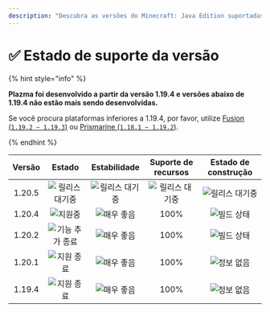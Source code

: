```yaml
---
description: "Descubra as versões do Minecraft: Java Edition suportadas pelo Plazma."
---
```


# ✅ Estado de suporte da versão

{% hint style="info" %}

**Plazma foi desenvolvido a partir da versão 1.19.4 e versões abaixo de 1.19.4 não estão mais sendo desenvolvidas.**

Se você procura plataformas inferiores a 1.19.4, por favor, utilize [Fusion (`1.19.2 ~ 1.19.3`)](https://github.com/RuinedTechnologyUnify/Fusion) ou [Prismarine (`1.18.1 ~ 1.19.2`)](https://github.com/PrismarineTeam/Prismarine).

{% endhint %}

[wtr]: https://img.shields.io/badge/릴리스%20대기중-gray?style=for-the-badge

[atv]: https://img.shields.io/badge/지원중-success?style=for-the-badge

[mtn]: https://img.shields.io/badge/기능%20추가%20종료-blue?style=for-the-badge

[eol]: https://img.shields.io/badge/지원%20종료-red?style=for-the-badge

[nul]: https://img.shields.io/badge/정보%20없음-gray?style=for-the-badge

[vgd]: https://img.shields.io/badge/매우%20좋음-blue?style=for-the-badge

[100]: https://img.shields.io/badge/100%25-blue?style=for-the-badge

| Versão |      Estado      |   Estabilidade  | Suporte de recursos | Estado de construção |
| :----: | :--------------: | :-------------: | :-----------------: | :------------------: |
| 1.20.5 |  ![릴리스 대기중][wtr] | ![릴리스 대기중][wtr] |   ![릴리스 대기중][wtr]   |    ![릴리스 대기중][wtr]   |
| 1.20.4 |    ![지원중][atv]   |  ![매우 좋음][vgd]  |         100%        |     ![빌드 상태][204]    |
| 1.20.2 | ![기능 추가 종료][mtn] |  ![매우 좋음][vgd]  |         100%        |     ![빌드 상태][202]    |
| 1.20.1 |   ![지원 종료][eol]  |  ![매우 좋음][vgd]  |         100%        |     ![정보 없음][nul]    |
| 1.19.4 |   ![지원 종료][eol]  |  ![매우 좋음][vgd]  |         100%        |     ![정보 없음][nul]    |

[204]: https://img.shields.io/github/actions/workflow/status/PlazmaMC/Plazma/release.yml?style=for-the-badge&label=%20&branch=ver/1.20.4

[202]: https://img.shields.io/github/actions/workflow/status/PlazmaMC/Plazma/release.yml?style=for-the-badge&label=%20&branch=ver/1.20.2

<!--

https://api.plazmamc.org/v1/badge/<bit>/<str>
- bit: RGB (Boolean, ...)
    - EX) 110 -> Yellow / 001 -> Blue / 000 -> Grey
    000 001 010 011 100 101 110 111

[wtr]: https://api.plazmamc.org/v1/badge/0/릴리스%20대기중

[dev]: https://api.plazmamc.org/v1/badge/1/개발중
[atv]: https://api.plazmamc.org/v1/badge/2/지원중
[mtn]: https://api.plazmamc.org/v1/badge/6/기능%20추가%20종료
[eol]: https://api.plazmamc.org/v1/badge/4/지원%20종료

[ukn]: https://api.plazmamc.org/v1/badge/0/정보%20없음
[vgd]: https://api.plazmamc.org/v1/badge/1/매우%20좋음

|  버전  |          상태          |        안정성        |       기능 지원       |       빌드 상태       |
| :----: | :-------------------: | :------------------: | :------------------: | :------------------: |
| 1.20.5 | ![릴리스 대기중][wtr]  | ![릴리스 대기중][wtr] | ![릴리스 대기중][wtr] | ![릴리스 대기중][wtr] |
| 1.20.4 |    ![지원중][atv]     |   ![매우 좋음][vgd]   |         100%         | [![빌드 상태](https://build.plazmamc.org/1.20.4/sh)](https://build.plazmamc.org/1.20.4/) |
| 1.20.2 | ![기능 추가 종료][mtn] |   ![매우 좋음][vgd]   |         100%        | [![빌드 상태](https://build.plazmamc.org/1.20.2/sh)](https://build.plazmamc.org/1.20.2/) |
| 1.20.1 |   ![지원 종료][eol]    |   ![매우 좋음][vgd]  |         100%         |   ![빌드 상태][ukn]   |
| 1.19.4 |   ![지원 종료][eol]    |   ![매우 좋음][vgd]  |         100%         |   ![빌드 상태][ukn]   |
-->
